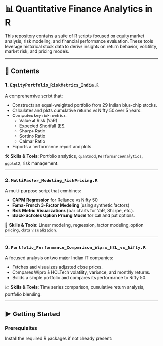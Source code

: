 # 📊 Quantitative Finance Analytics in R

This repository contains a suite of R scripts focused on equity market analysis, risk modeling, and financial performance evaluation. These tools leverage historical stock data to derive insights on return behavior, volatility, market risk, and pricing models.

---

## 📁 Contents

### 1. **`EquityPortfolio_RiskMetrics_India.R`**
A comprehensive script that:
- Constructs an equal-weighted portfolio from 29 Indian blue-chip stocks.
- Calculates and plots cumulative returns vs Nifty 50 over 5 years.
- Computes key risk metrics:
  - Value at Risk (VaR)
  - Expected Shortfall (ES)
  - Sharpe Ratio
  - Sortino Ratio
  - Calmar Ratio
- Exports a performance report and plots.

🛠️ **Skills & Tools**: Portfolio analytics, `quantmod`, `PerformanceAnalytics`, `ggplot2`, risk management.

---

### 2. **`MultiFactor_Modeling_RiskPricing.R`**
A multi-purpose script that combines:
- **CAPM Regression** for Reliance vs Nifty 50.
- **Fama-French 3-Factor Modeling** (using synthetic factors).
- **Risk Metric Visualizations** (bar charts for VaR, Sharpe, etc.).
- **Black-Scholes Option Pricing Model** for call and put options.

🧠 **Skills & Tools**: Linear modeling, regression, factor modeling, option pricing, data visualization.

---

### 3. **`Portfolio_Performance_Comparison_Wipro_HCL_vs_Nifty.R`**
A focused analysis on two major Indian IT companies:
- Fetches and visualizes adjusted close prices.
- Compares Wipro & HCLTech volatility, variance, and monthly returns.
- Builds a simple portfolio and compares its performance to Nifty 50.

📈 **Skills & Tools**: Time series comparison, cumulative return analysis, portfolio blending.

---

## ▶️ Getting Started

### Prerequisites
Install the required R packages if not already present:
```r

